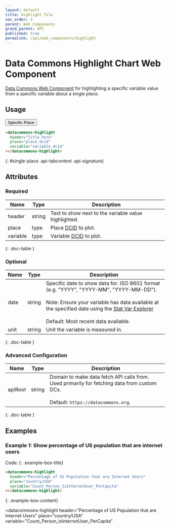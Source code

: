 ```yaml
---
layout: default
title: Highlight Tile
nav_order: 3
parent: Web Components
grand_parent: API
published: true
permalink: /api/web_components/highlight
---
```


# Data Commons Highlight Chart Web Component

[Data Commons Web Component](/api/web_components) for highlighting a specific
variable value from a specific variable about a single place.

## Usage

<div class="api-tab">
  <button id="get-button" class="api-tablink" onclick="openTab(event, 'single-place')">
    Specific Place
  </button>
</div>

```html
<datacommons-highlight
  header="Title here"
  place="place_dcid"
  variable="variable_dcid"
></datacommons-highlight>
```
{: #single-place .api-tabcontent .api-signature}

<script src="/assets/js/syntax_highlighting.js"></script>
<script src="/assets/js/api-doc-tabs.js"></script>

## Attributes

### Required

| Name     | Type   | Description                                          |
| -------- | ------ | ---------------------------------------------------- |
| header   | string | Text to show next to the variable value highlighted. |
| place    | type   | Place [DCID](/glossary.html#dcid) to plot.           |
| variable | type   | Variable [DCID](/glossary.html#dcid) to plot.        |
{: .doc-table }

### Optional

| Name | Type   | Description                                                                                                                                                                                                                                                                                 |
| ---- | ------ | ------------------------------------------------------------------------------------------------------------------------------------------------------------------------------------------------------------------------------------------------------------------------------------------- |
| date | string | Specific date to show data for. ISO 8601 format (e.g. "YYYY", "YYYY-MM", "YYYY-MM-DD").<br /><br />Note: Ensure your variable has data available at the specified date using the [Stat Var Explorer](https://datacommons.org/tools/statvar)<br /><br />Default: Most recent data available. |
| unit | string | Unit the variable is measured in.                                                                                                                                                                                                                                                           |
{: .doc-table }

### Advanced Configuration

| Name    | Type   | Description                                                                                                                                |
| ------- | ------ | ------------------------------------------------------------------------------------------------------------------------------------------ |
| apiRoot | string | Domain to make data fetch API calls from. Used primarily for fetching data from custom DCs.<br /><br />Default: `https://datacommons.org`. |
{: .doc-table }

## Examples

### Example 1: Show percentage of US population that are internet users

Code:
{: .example-box-title}
```html
<datacommons-highlight
  header="Percentage of US Population that are Internet Users"
  place="country/USA"
  variable="Count_Person_IsInternetUser_PerCapita"
></datacommons-highlight>
```
{: .example-box-content}

<datacommons-highlight
  header="Percentage of US Population that are Internet Users"
  place="country/USA"
  variable="Count_Person_IsInternetUser_PerCapita"
></datacommons-highlight>
